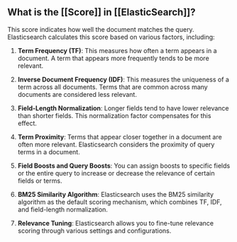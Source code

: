 
## What is the [[Score]] in [[ElasticSearch]]?

This score indicates how well the document matches the query. Elasticsearch calculates this score based on various factors, including:

1. **Term Frequency (TF)**: This measures how often a term appears in a document. A term that appears more frequently tends to be more relevant.
    
2. **Inverse Document Frequency (IDF)**: This measures the uniqueness of a term across all documents. Terms that are common across many documents are considered less relevant.
    
3. **Field-Length Normalization**: Longer fields tend to have lower relevance than shorter fields. This normalization factor compensates for this effect.
    
4. **Term Proximity**: Terms that appear closer together in a document are often more relevant. Elasticsearch considers the proximity of query terms in a document.
    
5. **Field Boosts and Query Boosts**: You can assign boosts to specific fields or the entire query to increase or decrease the relevance of certain fields or terms.
    
6. **BM25 Similarity Algorithm**: Elasticsearch uses the BM25 similarity algorithm as the default scoring mechanism, which combines TF, IDF, and field-length normalization.
    
7. **Relevance Tuning**: Elasticsearch allows you to fine-tune relevance scoring through various settings and configurations.
